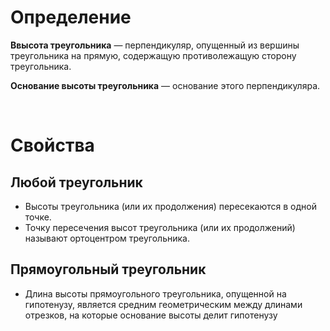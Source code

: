 # Определение

__Ввысота треугольника__  — перпендикуляр, опущенный из вершины треугольника на прямую, содержащую противолежащую сторону треугольника.

__Основание высоты треугольника__ — основание этого перпендикуляра.

<Br>

# Свойства

## Любой треугольник
- Высоты треугольника (или их продолжения) пересекаются в одной точке.
- Точку пересечения высот треугольника (или их продолжений) называют ортоцентром треугольника.

## Прямоугольный треугольник
- Длина высоты прямоугольного треугольника, опущенной на гипотенузу, является средним геометрическим между длинами отрезков, на которые основание высоты делит гипотенузу